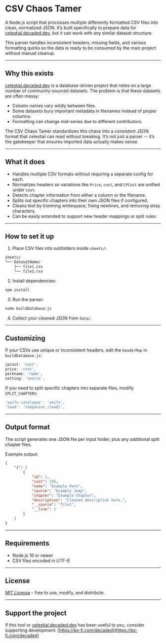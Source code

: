 # CSV Chaos Tamer

A Node.js script that processes multiple differently formatted CSV files into clean, normalized JSON. It’s built specifically to prepare data for
[celestial.decaded.dev](https://celestial.decaded.dev), but it can work with any similar dataset structure.

This parser handles inconsistent headers, missing fields, and various formatting quirks so the data is ready to be consumed by the main project without manual cleanup.

---

## Why this exists

[celestial.decaded.dev](https://celestial.decaded.dev) is a database-driven project that relies on a large number of community-sourced datasets. The problem is that these datasets
are often messy:

- Column names vary wildly between files.
- Some datasets bury important metadata in filenames instead of proper columns.
- Formatting can change mid-series due to different contributors.

The CSV Chaos Tamer standardizes this chaos into a consistent JSON format that celestial can read without breaking. It’s not just a parser -- it’s the gatekeeper that ensures
imported data actually makes sense.

---

## What it does

- Handles multiple CSV formats without requiring a separate config for each.
- Normalizes headers so variations like `Price`, `cost`, and `CPCost` are unified under `cost`.
- Detects chapter information from either a column or the filename.
- Splits out specific chapters into their own JSON files if configured.
- Cleans text by trimming whitespace, fixing newlines, and removing stray characters.
- Can be easily extended to support new header mappings or split rules.

---

## How to set it up

1. Place CSV files into subfolders inside `sheets/`:

```bash
sheets/
└── DatasetName/
    ├── file1.csv
    └── file2.csv
```

2. Install dependencies:

```bash
npm install
```

3. Run the parser:

```bash
node buildDatabase.js
```

4. Collect your cleaned JSON from `data/`.

---

## Customizing

If your CSVs use unique or inconsistent headers, edit the `headerMap` in `buildDatabase.js`:

```js
cpcost: 'cost',
price: 'cost',
perkname: 'name',
setting: 'source',
```

If you need to split specific chapters into separate files, modify `SPLIT_CHAPTERS`:

```js
'waifu catalogue': 'waifu',
'lewd': 'companion_(lewd)',
```

---

## Output format

The script generates one JSON file per input folder, plus any additional split chapter files.

Example output:

```json
{
	"1": [
		{
			"id": 1,
			"cost": 200,
			"name": "Example Perk",
			"source": "Example Jump",
			"chapter": "Example Chapter",
			"description": "Cleaned description here.",
			"__source": "file1",
			"__line": 2
		}
	]
}
```

---

## Requirements

- Node.js 16 or newer
- CSV files encoded in UTF-8

---

## License

[MIT License](LICENSE) – free to use, modify, and distribute.

---

## Support the project

If this tool or [celestial.decaded.dev](https://celestial.decaded.dev) has been useful to you, consider supporting development:
[https://ko-fi.com/decaded](https://ko-fi.com/decaded)
